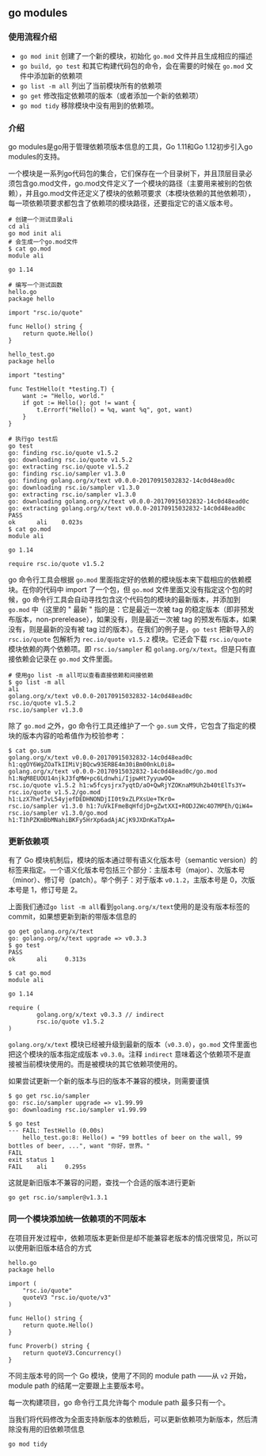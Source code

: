 ## go modules

### 使用流程介绍

- `go mod init` 创建了一个新的模块，初始化 `go.mod` 文件并且生成相应的描述
- `go build, go test` 和其它构建代码包的命令，会在需要的时候在 `go.mod` 文件中添加新的依赖项
- `go list -m all` 列出了当前模块所有的依赖项
- `go get` 修改指定依赖项的版本（或者添加一个新的依赖项）
- `go mod tidy` 移除模块中没有用到的依赖项。

### 介绍

go modules是go用于管理依赖项版本信息的工具，Go 1.11和Go 1.12初步引入go modules的支持。

一个模块是一系列go代码包的集合，它们保存在一个目录树下，并且顶层目录必须包含go.mod文件，go.mod文件定义了一个模块的路径（主要用来被别的包依赖），并且go.mod文件还定义了模块的依赖项要求（本模块依赖的其他依赖项），每一项依赖项要求都包含了依赖项的模块路径，还要指定它的语义版本号。

```
# 创建一个测试目录ali
cd ali
go mod init ali
# 会生成一个go.mod文件
$ cat go.mod
module ali

go 1.14

# 编写一个测试函数
hello.go
package hello

import "rsc.io/quote"

func Hello() string {
	return quote.Hello()
}

hello_test.go
package hello

import "testing"

func TestHello(t *testing.T) {
	want := "Hello, world."
	if got := Hello(); got != want {
		t.Errorf("Hello() = %q, want %q", got, want)
	}
}

# 执行go test后 
go test
go: finding rsc.io/quote v1.5.2
go: downloading rsc.io/quote v1.5.2
go: extracting rsc.io/quote v1.5.2
go: finding rsc.io/sampler v1.3.0
go: finding golang.org/x/text v0.0.0-20170915032832-14c0d48ead0c
go: downloading rsc.io/sampler v1.3.0
go: extracting rsc.io/sampler v1.3.0
go: downloading golang.org/x/text v0.0.0-20170915032832-14c0d48ead0c
go: extracting golang.org/x/text v0.0.0-20170915032832-14c0d48ead0c
PASS
ok      ali    0.023s
$ cat go.mod
module ali

go 1.14

require rsc.io/quote v1.5.2
```

go 命令行工具会根据 `go.mod` 里面指定好的依赖的模块版本来下载相应的依赖模块。在你的代码中 import 了一个包，但 `go.mod` 文件里面又没有指定这个包的时候，go 命令行工具会自动寻找包含这个代码包的模块的最新版本，并添加到 `go.mod` 中（这里的 " 最新 " 指的是：它是最近一次被 tag 的稳定版本（即非预发布版本，non-prerelease），如果没有，则是最近一次被 tag 的预发布版本，如果没有，则是最新的没有被 tag 过的版本）。在我们的例子是，`go test` 把新导入的 `rsc.io/quote` 包解析为 `rec.io/quote v1.5.2` 模块。它还会下载 `rsc.io/quote` 模块依赖的两个依赖项。即 `rsc.io/sampler` 和 `golang.org/x/text`。但是只有直接依赖会记录在 `go.mod` 文件里面。

```
# 使用go list -m all可以查看直接依赖和间接依赖
$ go list -m all
ali
golang.org/x/text v0.0.0-20170915032832-14c0d48ead0c
rsc.io/quote v1.5.2
rsc.io/sampler v1.3.0
```

除了 `go.mod` 之外，go 命令行工具还维护了一个 `go.sum` 文件，它包含了指定的模块的版本内容的哈希值作为校验参考：

```
$ cat go.sum
golang.org/x/text v0.0.0-20170915032832-14c0d48ead0c h1:qgOY6WgZOaTkIIMiVjBQcw93ERBE4m30iBm00nkL0i8=
golang.org/x/text v0.0.0-20170915032832-14c0d48ead0c/go.mod h1:NqM8EUOU14njkJ3fqMW+pc6Ldnwhi/IjpwHt7yyuwOQ=
rsc.io/quote v1.5.2 h1:w5fcysjrx7yqtD/aO+QwRjYZOKnaM9Uh2b40tElTs3Y=
rsc.io/quote v1.5.2/go.mod h1:LzX7hefJvL54yjefDEDHNONDjII0t9xZLPXsUe+TKr0=
rsc.io/sampler v1.3.0 h1:7uVkIFmeBqHfdjD+gZwtXXI+RODJ2Wc4O7MPEh/QiW4=
rsc.io/sampler v1.3.0/go.mod h1:T1hPZKmBbMNahiBKFy5HrXp6adAjACjK9JXDnKaTXpA=
```

### 更新依赖项

有了 Go 模块机制后，模块的版本通过带有语义化版本号（semantic version）的标签来指定。一个语义化版本号包括三个部分：主版本号（major）、次版本号（minor）、修订号（patch）。举个例子：对于版本 `v0.1.2`，主版本号是 0，次版本号是 1，修订号是 2。

上面我们通过`go list -m all`看到`golang.org/x/text`使用的是没有版本标签的commit，如果想更新到新的带版本信息的

```
go get golang.org/x/text
go: golang.org/x/text upgrade => v0.3.3
$ go test
PASS
ok      ali     0.313s

$ cat go.mod
module ali

go 1.14

require (
        golang.org/x/text v0.3.3 // indirect
        rsc.io/quote v1.5.2
)
```

`golang.org/x/text` 模块已经被升级到最新的版本（`v0.3.0`），`go.mod` 文件里面也把这个模块的版本指定成版本 `v0.3.0`。注释 `indirect` 意味着这个依赖项不是直接被当前模块使用的。而是被模块的其它依赖项使用的。

如果尝试更新一个新的版本与旧的版本不兼容的模块，则需要谨慎

```
$ go get rsc.io/sampler
go: rsc.io/sampler upgrade => v1.99.99
go: downloading rsc.io/sampler v1.99.99

$ go test
--- FAIL: TestHello (0.00s)
    hello_test.go:8: Hello() = "99 bottles of beer on the wall, 99 bottles of beer, ...", want "你好，世界。"
FAIL
exit status 1
FAIL    ali     0.295s
```

这就是新旧版本不兼容的问题，查找一个合适的版本进行更新

```
go get rsc.io/sampler@v1.3.1
```

### 同一个模块添加统一依赖项的不同版本

在项目开发过程中，依赖项版本更新但是却不能兼容老版本的情况很常见，所以可以使用新旧版本结合的方式

```
hello.go
package hello

import (
    "rsc.io/quote"
    quoteV3 "rsc.io/quote/v3"
)

func Hello() string {
    return quote.Hello()
}

func Proverb() string {
    return quoteV3.Concurrency()
}
```

不同主版本号的同一个 Go 模块，使用了不同的 module path ——从 `v2` 开始，module path 的结尾一定要跟上主要版本号。

每一次构建项目，go 命令行工具允许每个 module path 最多只有一个。

当我们将代码修改为全面支持新版本的依赖后，可以更新依赖项为新版本，然后清除没有用的旧依赖项信息

```
go mod tidy
```